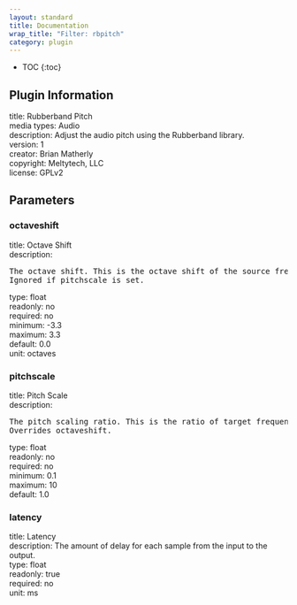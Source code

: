 ```yaml
---
layout: standard
title: Documentation
wrap_title: "Filter: rbpitch"
category: plugin
---
```

* TOC
{:toc}

## Plugin Information

title: Rubberband Pitch  
media types:
Audio  
description: Adjust the audio pitch using the Rubberband library.  
version: 1  
creator: Brian Matherly  
copyright: Meltytech, LLC  
license: GPLv2  

## Parameters

### octaveshift

title: Octave Shift    
description:
<pre>
The octave shift. This is the octave shift of the source frequency. For example, a shift of +1 would double the frequency; -1 would halve the frequency and 0 would leave the pitch unaffected. To put this in frequency terms, a frequency shift f (where f greater than one for upwards shift and less than one for downwards) is: o = log(f) / log(2).
Ignored if pitchscale is set.
</pre>
type: float  
readonly: no  
required: no  
minimum: -3.3  
maximum: 3.3  
default: 0.0  
unit: octaves  

### pitchscale

title: Pitch Scale    
description:
<pre>
The pitch scaling ratio. This is the ratio of target frequency to source frequency. For example, a ratio of 2.0 would shift up by one octave; 0.5 down by one octave; or 1.0 leave the pitch unaffected. To put this in musical terms, a pitch scaling ratio corresponding to a shift of o octaves (where o is positive for an upwards shift and negative for downwards) is: f = pow(2.0, o).
Overrides octaveshift.
</pre>
type: float  
readonly: no  
required: no  
minimum: 0.1  
maximum: 10  
default: 1.0  

### latency

title: Latency    
description:
The amount of delay for each sample from the input to the output.  
type: float  
readonly: true  
required: no  
unit: ms  

